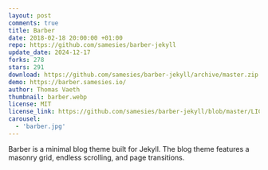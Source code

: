 ```yaml
---
layout: post
comments: true
title: Barber
date: 2018-02-18 20:00:00 +01:00
repo: https://github.com/samesies/barber-jekyll
update_date: 2024-12-17
forks: 278
stars: 291
download: https://github.com/samesies/barber-jekyll/archive/master.zip
demo: https://barber.samesies.io/
author: Thomas Vaeth
thumbnail: barber.webp
license: MIT
license_link: https://github.com/samesies/barber-jekyll/blob/master/LICENSE
carousel:
  - 'barber.jpg'
---
```


Barber is a minimal blog theme built for Jekyll. The blog theme features a masonry grid, endless scrolling, and page transitions.
